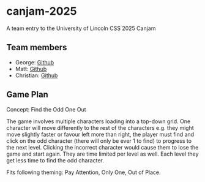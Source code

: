 # canjam-2025
A team entry to the University of Lincoln CSS 2025 Canjam

## Team members
- George: [Github](https://github.com/george-593)
- Matt: [Github](https://github.com/mdeluk)
- Christian: [Github](https://github.com/ChristianB826)

## Game Plan

Concept: Find the Odd One Out

The game involves multiple characters loading into a top-down grid. One character will move differently to the rest of the characters e.g. they might move slightly faster or favour left more than right, the player must find and click on the odd character (there will only be ever 1 to find) to progress to the next level. Clicking the incorrect character would cause them to lose the game and start again. They are time limited per level as well. Each level they get less time to find the odd character.

Fits following theming: Pay Attention, Only One, Out of Place.


